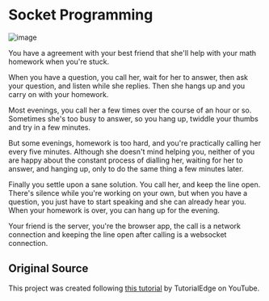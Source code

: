 # Socket Programming

![image](https://user-images.githubusercontent.com/62155402/224470357-6832bbf0-ada4-4c76-becb-142a6a38d9b1.png)


You have a agreement with your best friend that she'll help with your math homework when you're stuck.

When you have a question, you call her, wait for her to answer, then ask your question, and listen while she replies. Then she hangs up and you carry on with your homework.

Most evenings, you call her a few times over the course of an hour or so. Sometimes she's too busy to answer, so you hang up, twiddle your thumbs and try in a few minutes.

But some evenings, homework is too hard, and you're practically calling her every five minutes. Although she doesn't mind helping you, neither of you are happy about the constant process of dialling her, waiting for her to answer, and hanging up, only to do the same thing a few minutes later.

Finally you settle upon a sane solution. You call her, and keep the line open. There's silence while you're working on your own, but when you have a question, you just have to start speaking and she can already hear you. When your homework is over, you can hang up for the evening.

Your friend is the server, you're the browser app, the call is a network connection and keeping the line open after calling is a websocket connection.

## Original Source

This project was created following [this tutorial](https://www.youtube.com/watch?v=dniVs0xKYKk&list=PLyxbPhxVVet2xLeQ5OrQqXlf-DNnc4Srj&index=12) by TutorialEdge on YouTube.
